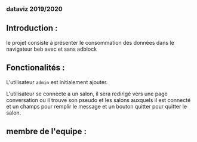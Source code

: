 ### dataviz 2019/2020

## Introduction :
le projet consiste à  présenter le consommation des données dans le navigateur beb avec et sans adblock




## Fonctionalités :
L'utilisateur `admin` est initialement ajouter.

L'utilisateur se connecte a un salon, il sera redirigé vers une page conversation ou il trouve son pseudo et les salons auxquels il est connecté
et un champs pour remplir le message et un bouton quitter pour quitter le salon.



## membre de l'equipe :

